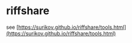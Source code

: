 # riffshare

see [https://surikov.github.io/riffshare/tools.html](https://surikov.github.io/riffshare/tools.html)
